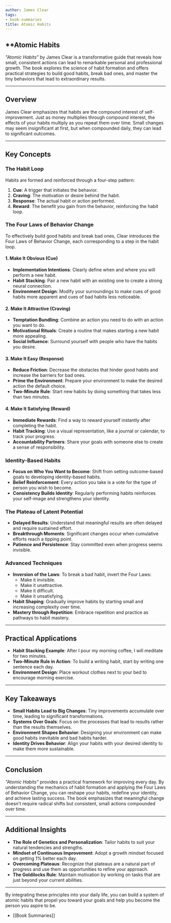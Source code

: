 ```yaml
---
author: James Clear
tags:
- book-summaries
title: Atomic Habits
---
```


## **Atomic Habits

_"Atomic Habits"_ by James Clear is a transformative guide that reveals how small, consistent actions can lead to remarkable personal and professional growth. The book explores the science of habit formation and offers practical strategies to build good habits, break bad ones, and master the tiny behaviors that lead to extraordinary results.

---

## Overview

James Clear emphasizes that habits are the compound interest of self-improvement. Just as money multiplies through compound interest, the effects of your habits multiply as you repeat them over time. Small changes may seem insignificant at first, but when compounded daily, they can lead to significant outcomes.

---

## Key Concepts

### The Habit Loop

Habits are formed and reinforced through a four-step pattern:

1. **Cue**: A trigger that initiates the behavior.
2. **Craving**: The motivation or desire behind the habit.
3. **Response**: The actual habit or action performed.
4. **Reward**: The benefit you gain from the behavior, reinforcing the habit loop.

### The Four Laws of Behavior Change

To effectively build good habits and break bad ones, Clear introduces the Four Laws of Behavior Change, each corresponding to a step in the habit loop.

#### 1. Make It Obvious (Cue)

- **Implementation Intentions**: Clearly define when and where you will perform a new habit.
- **Habit Stacking**: Pair a new habit with an existing one to create a strong neural connection.
- **Environment Design**: Modify your surroundings to make cues of good habits more apparent and cues of bad habits less noticeable.

#### 2. Make It Attractive (Craving)

- **Temptation Bundling**: Combine an action you need to do with an action you want to do.
- **Motivational Rituals**: Create a routine that makes starting a new habit more appealing.
- **Social Influence**: Surround yourself with people who have the habits you desire.

#### 3. Make It Easy (Response)

- **Reduce Friction**: Decrease the obstacles that hinder good habits and increase the barriers for bad ones.
- **Prime the Environment**: Prepare your environment to make the desired action the default choice.
- **Two-Minute Rule**: Start new habits by doing something that takes less than two minutes.

#### 4. Make It Satisfying (Reward)

- **Immediate Rewards**: Find a way to reward yourself instantly after completing the habit.
- **Habit Tracking**: Use a visual representation, like a journal or calendar, to track your progress.
- **Accountability Partners**: Share your goals with someone else to create a sense of responsibility.

### Identity-Based Habits

- **Focus on Who You Want to Become**: Shift from setting outcome-based goals to developing identity-based habits.
- **Belief Reinforcement**: Every action you take is a vote for the type of person you wish to become.
- **Consistency Builds Identity**: Regularly performing habits reinforces your self-image and strengthens your identity.

### The Plateau of Latent Potential

- **Delayed Results**: Understand that meaningful results are often delayed and require sustained effort.
- **Breakthrough Moments**: Significant changes occur when cumulative efforts reach a tipping point.
- **Patience and Persistence**: Stay committed even when progress seems invisible.

### Advanced Techniques

- **Inversion of the Laws**: To break a bad habit, invert the Four Laws:
    - Make it invisible.
    - Make it unattractive.
    - Make it difficult.
    - Make it unsatisfying.
- **Habit Shaping**: Gradually improve habits by starting small and increasing complexity over time.
- **Mastery through Repetition**: Embrace repetition and practice as pathways to habit mastery.

---

## Practical Applications

- **Habit Stacking Example**: After I pour my morning coffee, I will meditate for two minutes.
- **Two-Minute Rule in Action**: To build a writing habit, start by writing one sentence each day.
- **Environment Design**: Place workout clothes next to your bed to encourage morning exercise.

---

## Key Takeaways

- **Small Habits Lead to Big Changes**: Tiny improvements accumulate over time, leading to significant transformations.
- **Systems Over Goals**: Focus on the processes that lead to results rather than the results themselves.
- **Environment Shapes Behavior**: Designing your environment can make good habits inevitable and bad habits harder.
- **Identity Drives Behavior**: Align your habits with your desired identity to make them more sustainable.

---

## Conclusion

_"Atomic Habits"_ provides a practical framework for improving every day. By understanding the mechanics of habit formation and applying the Four Laws of Behavior Change, you can reshape your habits, redefine your identity, and achieve lasting success. The book emphasizes that meaningful change doesn't require radical shifts but consistent, small actions compounded over time.

---

## Additional Insights

- **The Role of Genetics and Personalization**: Tailor habits to suit your natural tendencies and strengths.
- **Mindset of Continuous Improvement**: Adopt a growth mindset focused on getting 1% better each day.
- **Overcoming Plateaus**: Recognize that plateaus are a natural part of progress and use them as opportunities to refine your approach.
- **The Goldilocks Rule**: Maintain motivation by working on tasks that are just beyond your current abilities.

---

By integrating these principles into your daily life, you can build a system of atomic habits that propel you toward your goals and help you become the person you aspire to be.

- [[Book Summaries]]
